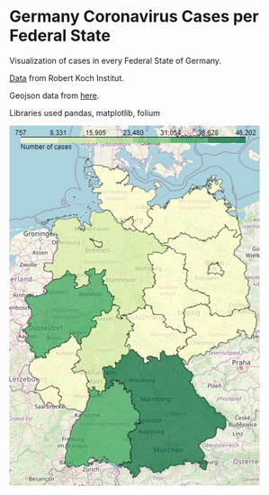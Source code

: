 # Germany Coronavirus Cases per Federal State

Visualization of cases in every Federal State of Germany. 

<a href="https://npgeo-corona-npgeo-de.hub.arcgis.com/datasets/dd4580c810204019a7b8eb3e0b329dd6_0">Data</a> from Robert Koch Institut.

Geojson data from <a href="https://github.com/isellsoap/deutschlandGeoJSON">here</a>.

Libraries used pandas, matplotlib, folium

![](cases_per_federal_state_choropleth_v2.png)
